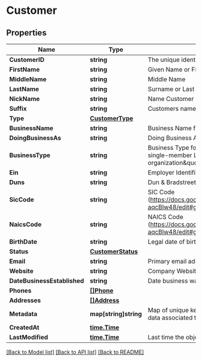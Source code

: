 # Customer

## Properties

Name | Type | Description | Notes
------------ | ------------- | ------------- | -------------
**CustomerID** | **string** | The unique identifier for the customer who owns the account | 
**FirstName** | **string** | Given Name or First Name | 
**MiddleName** | **string** | Middle Name | [optional] 
**LastName** | **string** | Surname or Last Name | 
**NickName** | **string** | Name Customer is preferred to be called | [optional] 
**Suffix** | **string** | Customers name suffix. \&quot;Jr\&quot;, \&quot;PH.D.\&quot; | [optional] 
**Type** | [**CustomerType**](CustomerType.md) |  | 
**BusinessName** | **string** | Business Name for business type customers | [optional] 
**DoingBusinessAs** | **string** | Doing Business As (DBA) name for business type customers | [optional] 
**BusinessType** | **string** | Business Type for business type customers - \&quot;Individual, sole proprietor, or single-member LLC\&quot;, \&quot;Corporation\&quot;, \&quot;Nonprofit organization\&quot;, \&quot;Partnership\&quot;, \&quot;Limited Liability Company\&quot; | [optional] 
**Ein** | **string** | Employer Identification Number (EIN) for business type customers | [optional] 
**Duns** | **string** | Dun &amp; Bradstreet D-U-N-S Number (D-U-N-S) for business type customers | [optional] 
**SicCode** | **string** | SIC Code (https://docs.google.com/spreadsheets/d/1erIdqoy60JwLAnpb91EfoJV5YrXDnbwSaA-aqcBlw48/edit#gid&#x3D;1627409140) | [optional] 
**NaicsCode** | **string** | NAICS Code (https://docs.google.com/spreadsheets/d/1erIdqoy60JwLAnpb91EfoJV5YrXDnbwSaA-aqcBlw48/edit#gid&#x3D;1627409140) | [optional] 
**BirthDate** | **string** | Legal date of birth | [optional] 
**Status** | [**CustomerStatus**](CustomerStatus.md) |  | 
**Email** | **string** | Primary email address of customer name@domain.com | 
**Website** | **string** | Company Website for business type customers | [optional] 
**DateBusinessEstablished** | **string** | Date business was established for business type customers | [optional] 
**Phones** | [**[]Phone**](Phone.md) |  | [optional] 
**Addresses** | [**[]Address**](Address.md) |  | [optional] 
**Metadata** | **map[string]string** | Map of unique keys associated to values to act as foreign key relationships or arbitrary data associated to a Customer. | [optional] 
**CreatedAt** | [**time.Time**](time.Time.md) |  | 
**LastModified** | [**time.Time**](time.Time.md) | Last time the object was modified | 

[[Back to Model list]](../README.md#documentation-for-models) [[Back to API list]](../README.md#documentation-for-api-endpoints) [[Back to README]](../README.md)


